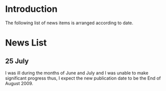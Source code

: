 # Introduction #

The following list of news items is arranged according to date.

# News List #
## 25 July ##
I was ill during the months of June and July and I was unable to make significant progress
thus, I expect the new publication date to be the End of August 2009.